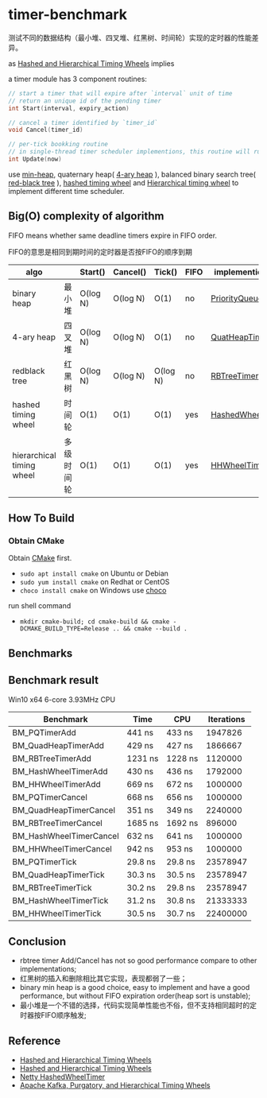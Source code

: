 # timer-benchmark

测试不同的数据结构（最小堆、四叉堆、红黑树、时间轮）实现的定时器的性能差异。

as [Hashed and Hierarchical Timing Wheels](http://www.cs.columbia.edu/~nahum/w6998/papers/sosp87-timing-wheels.pdf) implies

a timer module has 3 component routines:

``` C++
// start a timer that will expire after `interval` unit of time
// return an unique id of the pending timer
int Start(interval, expiry_action)

// cancel a timer identified by `timer_id`
void Cancel(timer_id)

// per-tick bookking routine
// in single-thread timer scheduler implementions, this routine will run timeout actions
int Update(now)
```

use [min-heap](https://en.wikipedia.org/wiki/Heap_(data_structure)), quaternary heap( [4-ary heap](https://en.wikipedia.org/wiki/D-ary_heap) ),
balanced binary search tree( [red-black tree](https://en.wikipedia.org/wiki/Red-black_tree) ), [hashed timing wheel](https://netty.io/4.0/api/io/netty/util/HashedWheelTimer.html)
and [Hierarchical timing wheel](https://lwn.net/Articles/646950/) to implement different time scheduler.


## Big(O) complexity of algorithm

FIFO means whether same deadline timers expire in FIFO order.

FIFO的意思是相同到期时间的定时器是否按FIFO的顺序到期

algo                      |          | Start()  | Cancel() | Tick()   |  FIFO  | implemention file
--------------------------|----------|----------|----------|----------|--------|-----------------------
binary heap               | 最小堆   | O(log N) | O(log N) | O(1)     |   no   | [PriorityQueueTimer](src/PriorityQueueTimer.h)
4-ary heap                | 四叉堆   | O(log N) | O(log N) | O(1)     |   no   | [QuatHeapTimer](src/QuatHeapTimer.h)
redblack tree             | 红黑树   | O(log N) | O(log N) | O(log N) |   no   | [RBTreeTimer](src/RBTreeTimer.h)
hashed timing wheel       | 时间轮   | O(1)     | O(1)     | O(1)     |   yes  | [HashedWheelTimer](src/HashedWheelTimer.h)
hierarchical timing wheel | 多级时间轮 | O(1)   | O(1)     | O(1)     |   yes  | [HHWheelTimer](src/HHWheelTimer.h)


## How To Build

### Obtain CMake

Obtain [CMake](https://cmake.org) first.

* `sudo apt install cmake` on Ubuntu or Debian
* `sudo yum install cmake` on Redhat or CentOS
* `choco install cmake` on Windows use [choco](https://chocolatey.org/)

run shell command

* `mkdir cmake-build; cd cmake-build && cmake -DCMAKE_BUILD_TYPE=Release .. && cmake --build .`



## Benchmarks

## Benchmark result

Win10 x64 6-core 3.93MHz CPU


Benchmark               |        Time     |       CPU  | Iterations
------------------------|-----------------|------------|---------------
BM_PQTimerAdd           |      441 ns     |    433 ns  |   1947826
BM_QuadHeapTimerAdd     |      429 ns     |    427 ns  |   1866667
BM_RBTreeTimerAdd       |     1231 ns     |   1228 ns  |   1120000
BM_HashWheelTimerAdd    |      430 ns     |    436 ns  |   1792000
BM_HHWheelTimerAdd      |      669 ns     |    672 ns  |   1000000
BM_PQTimerCancel        |      668 ns     |    656 ns  |   1000000
BM_QuadHeapTimerCancel  |      351 ns     |    349 ns  |   2240000
BM_RBTreeTimerCancel    |     1685 ns     |   1692 ns  |    896000
BM_HashWheelTimerCancel |      632 ns     |    641 ns  |   1000000
BM_HHWheelTimerCancel   |      942 ns     |    953 ns  |   1000000
BM_PQTimerTick          |     29.8 ns     |   29.8 ns  |  23578947
BM_QuadHeapTimerTick    |     30.3 ns     |   30.5 ns  |  23578947
BM_RBTreeTimerTick      |     30.2 ns     |   29.8 ns  |  23578947
BM_HashWheelTimerTick   |     31.2 ns     |   30.8 ns  |  21333333
BM_HHWheelTimerTick     |     30.5 ns     |   30.7 ns  |  22400000

## Conclusion

* rbtree timer Add/Cancel has not so good performance compare to other implementations;
* 红黑树的插入和删除相比其它实现，表现都弱了一些；
* binary min heap is a good choice, easy to implement and have a good performance, but without FIFO expiration order(heap sort is unstable);
* 最小堆是一个不错的选择，代码实现简单性能也不俗，但不支持相同超时的定时器按FIFO顺序触发;


## Reference

* [Hashed and Hierarchical Timing Wheels](https://paulcavallaro.com/blog/hashed-and-hierarchical-timing-wheels/)
* [Hashed and Hierarchical Timing Wheels](http://www.cs.columbia.edu/~nahum/w6998/papers/sosp87-timing-wheels.pdf)
* [Netty HashedWheelTimer](https://github.com/netty/netty/blob/4.1/common/src/main/java/io/netty/util/HashedWheelTimer.java)
* [Apache Kafka, Purgatory, and Hierarchical Timing Wheels](https://www.confluent.io/blog/apache-kafka-purgatory-hierarchical-timing-wheels/s)


